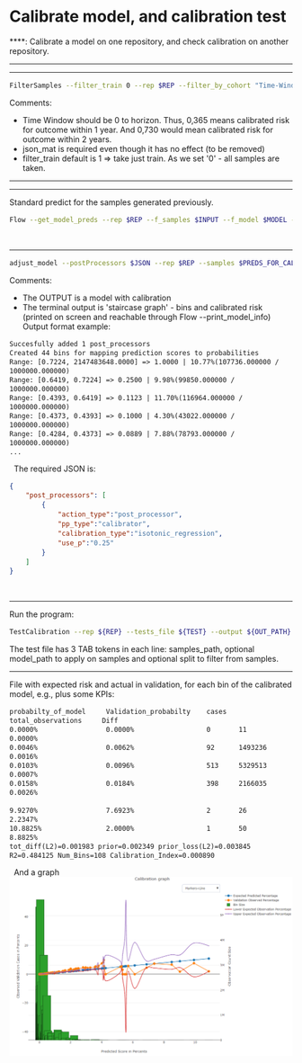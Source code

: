 # Calibrate model, and calibration test
****: Calibrate a model on one repository, and check calibration on another repository.
****
****
```bash
FilterSamples --filter_train 0 --rep $REP --filter_by_cohort "Time-Window:0,365" --samples $SAMPLES --output $OUTPUT --json_mat $JSON
```
Comments:

- Time Window should be 0 to horizon. Thus, 0,365 means calibrated risk for outcome within 1 year. And 0,730 would mean calibrated risk for outcome within 2 years.
- json_mat is required even though it has no effect (to be removed)
- filter_train default is 1 => take just train. As we set '0' - all samples are taken.
****
****
Standard predict for the samples generated previously.
```bash
Flow --get_model_preds --rep $REP --f_samples $INPUT --f_model $MODEL --f_preds $PREDS_FOR_CALIBRATION 
```
 
****
```bash
adjust_model --postProcessors $JSON --rep $REP --samples $PREDS_FOR_CALIBRATION --inModel $MODEL --skip_model_apply 1 --out $OUTPUT 
```
Comments:

- The OUTPUT is a model with calibration
- The terminal output is 'staircase graph' - bins and calibrated risk (printed on screen and reachable through Flow --print_model_info) 
Output format example:
```
Succesfully added 1 post_processors
Created 44 bins for mapping prediction scores to probabilities
Range: [0.7224, 2147483648.0000] => 1.0000 | 10.77%(107736.000000 / 1000000.000000)
Range: [0.6419, 0.7224] => 0.2500 | 9.98%(99850.000000 / 1000000.000000)
Range: [0.4393, 0.6419] => 0.1123 | 11.70%(116964.000000 / 1000000.000000)
Range: [0.4373, 0.4393] => 0.1000 | 4.30%(43022.000000 / 1000000.000000)
Range: [0.4284, 0.4373] => 0.0889 | 7.88%(78793.000000 / 1000000.000000)
...
```
 
The required JSON is:
```json
{
	"post_processors": [
		{
			"action_type":"post_processor",
			"pp_type":"calibrator",
			"calibration_type":"isotonic_regression",
			"use_p":"0.25"
		}
	]
} 
```
 
****
Run the program:
```bash
TestCalibration --rep ${REP} --tests_file ${TEST} --output ${OUT_PATH}
```
The test file has 3 TAB tokens in each line: samples_path, optional model_path to apply on samples and optional split to filter from samples.
 
****
File with expected risk and actual in validation, for each bin of the calibrated model, e.g., plus some KPIs:
```
probabilty_of_model 	Validation_probabilty  	 cases 	 total_observations 	Diff
0.0000% 	 			0.0000% 	 			 0 	 	 11 	 				0.0000%
0.0046% 	 			0.0062% 	 			 92 	 1493236 	 			0.0016%
0.0103% 	 			0.0096% 	 			 513 	 5329513 	 			0.0007%
0.0158% 	 			0.0184% 	 			 398 	 2166035 	 			0.0026%
 
9.9270% 	 			7.6923% 	 			 2 	     26 	 				2.2347%
10.8825% 	 			2.0000% 	 			 1 	 	 50 	 				8.8825%
tot_diff(L2)=0.001983 prior=0.002349 prior_loss(L2)=0.003845 R2=0.484125 Num_Bins=108 Calibration_Index=0.000890
```
 
And a graph
<img src="../../attachments/13403040/13403057.png"/>
 
